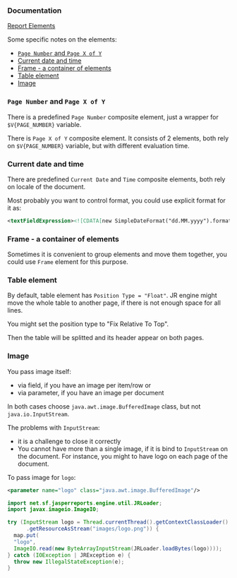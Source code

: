 ### Documentation

[Report Elements](https://community.jaspersoft.com/documentation/tibco-jaspersoft-studio-user-guide/v60/report-elements)

Some specific notes on the elements:

* [`Page Number` and `Page X of Y`](#page-number-and-page-x-of-y)
* [Current date and time](#current-date-and-time)
* [Frame - a container of elements](#frame---a-container-of-elements)
* [Table element](#table-element)
* [Image](#image)

### `Page Number` and `Page X of Y`

There is a predefined `Page Number` composite element, just a wrapper for `$V{PAGE_NUMBER}` variable. 

There is `Page X of Y` composite element. It consists of 2 elements, both rely on `$V{PAGE_NUMBER}` variable, 
but with different evaluation time.

### Current date and time

There are predefined `Current Date` and `Time` composite elements, both rely on locale of the document.

Most probably you want to control format, you could use explicit format for it as:

```xml
<textFieldExpression><![CDATA[new SimpleDateFormat("dd.MM.yyyy").format(new Date())]]></textFieldExpression>
```

### Frame - a container of elements

Sometimes it is convenient to group elements and move them together, you could use `Frame` element for this purpose.

### Table element

By default, table element has `Position Type = "Float"`. JR engine might move the whole table to another page, 
if there is not enough space for all lines. 

You might set the position type to "Fix Relative To Top". 

Then the table will be splitted and its header appear on both pages.

### Image

You pass image itself:
* via field, if you have an image per item/row or 
* via parameter, if you have an image per document

In both cases choose `java.awt.image.BufferedImage` class, but not `java.io.InputStream`.

The problems with `InputStream`:
* it is a challenge to close it correctly
* You cannot have more than a single image, if it is bind to `InputStream` on the document. 
For instance, you might to have logo on each page of the document.

To pass image for `logo`:

```xml
<parameter name="logo" class="java.awt.image.BufferedImage"/>
```

```java
import net.sf.jasperreports.engine.util.JRLoader;
import javax.imageio.ImageIO;

try (InputStream logo = Thread.currentThread().getContextClassLoader()
      .getResourceAsStream("images/logo.png")) {
  map.put(
  "logo",
  ImageIO.read(new ByteArrayInputStream(JRLoader.loadBytes(logo))));
} catch (IOException | JRException e) {
  throw new IllegalStateException(e);
}
```